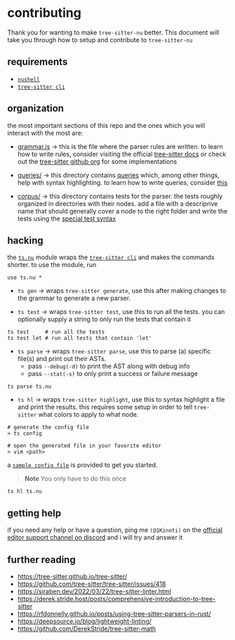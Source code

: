 # contributing

Thank you for wanting to make `tree-sitter-nu` better. This document
will take you through how to setup and contribute to `tree-sitter-nu`

## requirements

- [`nushell`][001]
- [`tree-sitter cli`][002]

## organization
the most important sections of this repo and the ones which you will
interact with the most are:

- [grammar.js][101] -> this is the file where the parser rules are
written. to learn how to write rules, consider visiting the official
[tree-sitter docs][003] or check out the [tree-sitter github org][004]
for some implementations

- [queries/][102] -> this directory contains [queries][005] which, among
other things, help with syntax highlighting. to learn how to write queries,
consider [this][005]

- [corpus/][103] -> this directory contains tests for the parser. the tests
roughly organized in directories with their nodes. add a file with a descriprive
name that should generally cover a node to the right folder and write the
tests using the [special test syntax][006]

## hacking
the [`ts.nu`][104] module wraps the [`tree-sitter cli`][002] and makes 
the commands shorter. to use the module, run


```nu
use ts.nu * 
```

- `ts gen`   -> wraps `tree-sitter generate`, use this after making changes
to the grammar to generate a new parser. 

- `ts test`  -> wraps `tree-sitter test`, use this to run all the tests. you
can optionally supply a string to only run the tests that contain it

```nu
ts test     # run all the tests
ts test let # run all tests that contain 'let'
```

- `ts parse` -> wraps `tree-sitter parse`, use this to parse (a) specific file(s)
and print out their ASTs. 
  - pass `--debug(-d)` to print the AST along with debug info
  - pass `--stat(-s)` to only print a success or failure message

```nu
ts parse ts.nu
```

- `ts hl`    -> wraps `tree-sitter highlight`, use this to syntax highlight
a file and print the results. this requires some setup in order to tell `tree-sitter`
what colors to apply to what node.
```nu
# generate the config file
> ts config

# open the generated file in your favorite editor
> vim <path> 
```

a [`sample config file`][105] is provided to get you started.

> **Note**
> You only have to do this once

```
ts hl ts.nu
```

## getting help

if you need any help or have a question, ping me `(@1Kinoti)` on the
[official editor support channel on discord][007] and i will try and answer it

## further reading

- https://tree-sitter.github.io/tree-sitter/
- https://github.com/tree-sitter/tree-sitter/issues/418
- https://siraben.dev/2022/03/22/tree-sitter-linter.html
- https://derek.stride.host/posts/comprehensive-introduction-to-tree-sitter
- https://rfdonnelly.github.io/posts/using-tree-sitter-parsers-in-rust/
- https://deepsource.io/blog/lightweight-linting/
- https://github.com/DerekStride/tree-sitter-math

<!--External Links-->
[001]: https://github.com/nushell/nushell "nushell"
[002]: https://tree-sitter.github.io/tree-sitter/creating-parsers#installation "installation"
[003]: https://tree-sitter.github.io/tree-sitter/creating-parsers#writing-the-grammar "writing grammar"
[004]: https://github.com/tree-sitter "tree-sitter organization"
[005]: https://tree-sitter.github.io/tree-sitter/using-parsers#pattern-matching-with-queries "writing queries"
[006]: https://tree-sitter.github.io/tree-sitter/creating-parsers#command-test "writing tests"
[007]: https://discord.com/channels/601130461678272522/1066353495638278194 "editor support channel"

<!--Internal Links-->
[101]: ./grammar.js
[102]: ./queries/
[103]: ./corpus/
[104]: ./ts.nu
[105]: ./resources/sample-config.json
